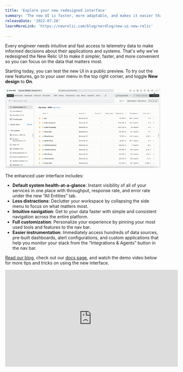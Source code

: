 ```yaml
---
title: 'Explore your new redesigned interface' 
summary: 'The new UI is faster, more adaptable, and makes it easier than ever to use New Relic.' 
releaseDate: '2022-07-28' 
learnMoreLink: 'https://newrelic.com/blog/nerdlog/new-ui-new-relic' 

---
```

Every engineer needs intuitive and fast access to telemetry data to make informed decisions about their applications and systems. That's why we've redesigned the New Relic UI to make it simpler, faster, and more convenient so you can focus on the data that matters most.

Starting today, you can test the new UI in a public preview. To try out the new features, go to your user menu in the top right corner, and toggle **New design** to **On**.

!["Gif showing how to toggle new design"](./images/toggle-design.gif "Gif showing how to toggle new design")

The enhanced user interface includes:
* **Default system health-at-a-glance**: Instant visibility of all of your services in one place with throughput, response rate, and error rate under the new “All Entities” tab. 
* **Less distractions**: Declutter your workspace by collapsing the side menu to focus on what matters most. 
* **Intuitive navigation**: Get to your data faster with simple and consistent navigation across the entire platform.
* **Full customization**: Personalize your experience by pinning your most used tools and features to the nav bar. 
* **Easier instrumentation**: Immediately access hundreds of data sources, pre-built dashboards, alert configurations, and custom applications that help you monitor your stack from the “Integrations & Agents” button in the nav bar. 

[Read our blog](https://newrelic.com/blog/nerdlog/new-ui-new-relic), check out our [docs page](https://docs.newrelic.com/docs/new-relic-solutions/new-relic-one/new-navigation-transition-guide), and watch the demo video below for more tips and tricks on using the new interface. 


<iframe width="560" height="315" src="https://www.youtube.com/embed/c8gxuwEFtuU" frameborder="0" allow="accelerometer; autoplay; clipboard-write; encrypted-media; gyroscope; picture-in-picture" allowfullscreen></iframe>

